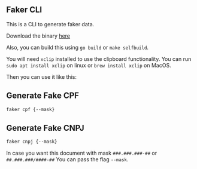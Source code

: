 ## Faker CLI

This is a CLI to generate faker data.

Download the binary [here](https://github.com/gabrieldebem/faker/releases/latest)

Also, you can build this using `go build` or `make selfbuild`.

You will need `xclip` installed to use the clipboard functionality.
You can run `sudo apt install xclip` on linux or `brew install xclip` on MacOS.

Then you can use it like this:

## Generate Fake CPF
```bash
faker cpf {--mask}
```

## Generate Fake CNPJ
```bash
faker cnpj {--mask}
```

In case you want this document with mask `###.###.###-##` or `##.###.###/####-##`
You can pass the flag `--mask`.

